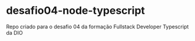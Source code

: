 # desafio04-node-typescript
Repo criado para o desafio 04 da formação Fullstack Developer Typescript da DIO
